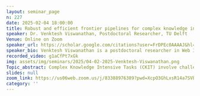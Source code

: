 ```yaml
---
layout: seminar_page
n: 227
date: 2025-02-04 18:00:00
title: Robust and efficient frontier pipelines for complex knowledge intensive tasks in the era of LLMs
speaker: Dr. Venktesh Viswanathan, Postdoctoral Researcher, TU Delft
Venue: Online on Zoom
speaker_url: https://scholar.google.com/citations?user=FrDPEc0AAAAJ&hl=en
speaker_bio: Venktesh Viswanathan is a postdoctoral researcher in Web Information Systems group in department of EEMCS at TU Delft working with Dr. Avishek Anand. He completed his PhD at IIIT-Delhi, India and is also the recipient of  the prestigious PMFDR (Prime Minister Fellowship For Doctoral Research) fellowship. His thesis was titled "Learning Content curation and enrichment"  where he worked on building pipelines for tagging and organizing content in online learning platforms. He also worked on improving knowledge discovery in such platforms.   He currently works at the intersection of NLP and IR on building efficient and robust frontier  pipelines for knowledge intensive tasks like complex fact-checking and complex Question Answering for applications that have direct social impact.  His works have been published at ECML-PKDD, IEEE TKDE, WSDM, SIGIR, ECIR, CIKM, AIED, EMNLP. He has also reviewed for EMNLP,NAACL,ECIR,SIGIR,CIKM,WSDM,SIGKDD,ACL.
recorded_video: g1aCfPt7xGk
img: assets/img/seminars/2025/04-02-2025-Venktesh-Viswanathan.png
Topic_abstract: Complex Knowledge Intensive Tasks (CKIT) involve challenging problems in areas such as complex fact-checking, and complex Question Answering (QA) that require multistep reasoning as shown in the example above using knowledge from hybrid sources. These tasks usually require a complex pipeline involving query understanding which might entail decomposing the query as shown above, retrieving appropriate evidence from knowledge sources and a generative component that reasons over the given evidence and provides the output depending on the task. These tasks have direct impact on addressing real-world complex information needs in domains such as healthcare where MDT (Multi-disciplinary teams) require concise information on protocol to handle a patient by reasoning on his prior reports, matching symptoms with appropriate protocol to aid doctors in informed decision making. Making progress on complex Qa and complex Fact-Checking also aids research analysts and journalists obviating the need for time-consuming search. In my talk, I will first introduce the retrieval and reasoning gap even in the current era or Frontier Models/Large Language Models for CKIT based on detailed studies on existing benchmarks and new benchmarks collected by our group. Then I will introduce efficient exemplar selection methods with theoretical guarantees that can aid in inducing reasoning capabilities in LLMs.  I will also introduce neighborhood aware retrieval approaches that aim to bridge the retrieval gap by solving the  bounded recall problem in top-k contexts employed in RAG systems for obtaining predictions from the LLM. While presenting encouraging results, we will also discuss limitations and exciting future directions to advance robust frontier pipelines for CKIT.
slides: null
zoom_link: https://us06web.zoom.us/j/83388976389?pwd=XcpO3GhLxsR14a7SVbPx33HQQa1jbt.1
category: ''
---
```


